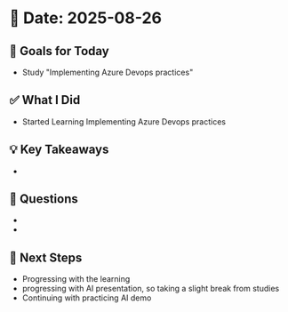 # 📅 Date: 2025-08-26

## 🎯 Goals for Today

- Study "Implementing Azure Devops practices"

## ✅ What I Did

- Started Learning Implementing Azure Devops practices

## 💡 Key Takeaways

-

## 🧠 Questions

-
-

## 📌 Next Steps

- Progressing with the learning
- progressing with AI presentation, so taking a slight break from studies
- Continuing with practicing AI demo
